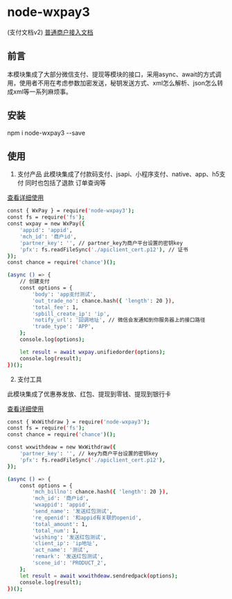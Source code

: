 # node-wxpay3
(支付文档v2)
[普通商户接入文档](https://pay.weixin.qq.com/wiki/doc/api/index.html)

## 前言
本模块集成了大部分微信支付、提现等模块的接口，采用async、await的方式调用，使用者不用在考虑参数加密发送，秘钥发送方式、xml怎么解析、json怎么转成xml等一系列麻烦事。 
## 安装
npm i node-wxpay3 --save

## 使用
1. 支付产品 
此模块集成了付款码支付、jsapi、小程序支付、native、app、h5支付
同时也包括了退款 订单查询等

[查看详细使用](https://github.com/wjc49420645/node-wxpay/blob/master/docs/pay.md)

```bash
const { WxPay } = require('node-wxpay3');
const fs = require('fs');
const wxpay = new WxPay({
    'appid': 'appid',
    'mch_id': '商户id',
    'partner_key': '', // partner_key为商户平台设置的密钥key
    'pfx': fs.readFileSync('./apiclient_cert.p12'), // 证书
});
const chance = require('chance')();

(async () => {
    // 创建支付
    const options = {
        'body': 'app支付测试',
        'out_trade_no': chance.hash({ 'length': 20 }),
        'total_fee': 1,
        'spbill_create_ip': 'ip',
        'notify_url': '回调地址', // 微信会发通知到你服务器上的接口路径
        'trade_type': 'APP',
    };
    console.log(options);

    let result = await wxpay.unifiedorder(options);
    console.log(result);
})();
```

2. 支付工具

此模块集成了优惠券发放、红包、提现到零钱、提现到银行卡

[查看详细使用](https://github.com/wjc49420645/node-wxpay/blob/master/docs/withdraw.md)

```bash
const { WxWithdraw } = require('node-wxpay3');
const fs = require('fs');
const chance = require('chance')();

const wxwithdeaw = new WxWithdraw({
    'partner_key': '', // key为商户平台设置的密钥key
    'pfx': fs.readFileSync('./apiclient_cert.p12'),
});

(async () => {
    const options = {
        'mch_billno': chance.hash({ 'length': 20 }),
        'mch_id': '商户id',
        'wxappid': 'appid',
        'send_name': '发送红包测试',
        're_openid': '和appid有关联的openid',
        'total_amount': 1,
        'total_num': 1,
        'wishing': '发送红包测试',
        'client_ip': 'ip地址',
        'act_name': '测试',
        'remark': '发送红包测试',
        'scene_id': 'PRODUCT_2',
    };
    let result = await wxwithdeaw.sendredpack(options);
    console.log(result);
})();
```
